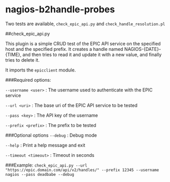 # nagios-b2handle-probes
Two tests are available, `check_epic_api.py` and `check_handle_resolution.pl`

##check_epic_api.py

This plugin is a simple CRUD test of the EPIC API service on the specified host and the specified prefix. It creates a handle named NAGIOS-{DATE}-{TIME}, and then tries to read it and update it with a new value, and finally tries to delete it.

It imports the `epicclient` module.

###Required options:

`--username <user>` : The username used to authenticate with the EPIC service

`--url <uri>` : The base uri of the EPIC API service to be tested

`--pass <key>` : The API key of the username

`--prefix <prefix>` : The prefix to be tested


###Optional options
`--debug` : Debug mode

`--help` : Print a help message and exit

`--timeout <timeout>` : Timeout in seconds

###Example:
`check_epic_api.py --url "https://epic.domain.com/api/v2/handles/" --prefix 12345 --username nagios --pass deadbabe --debug`

